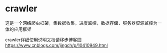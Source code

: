 # crawler
这是一个网络爬虫框架，集数据收集，进度监控，数据存储，服务器资源监控为一体的应用框架

crawler详细使用说明文档请移步博客园
https://www.cnblogs.com/jingch/p/10410949.html

